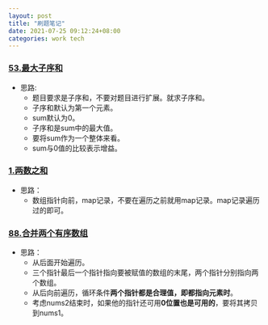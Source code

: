 ```yaml
---
layout: post
title: "刷题笔记"
date: 2021-07-25 09:12:24+08:00
categories: work tech
---
```


### [53.最大子序和](https://leetcode-cn.com/problems/maximum-subarray/)

* 思路:
	* 题目要求是子序和，不要对题目进行扩展。就求子序和。
	* 子序和默认为第一个元素。
	* sum默认为0。
	* 子序和是sum中的最大值。
	* 要将sum作为一个整体来看。
	* sum与0值的比较表示增益。
	


### [1.两数之和](https://leetcode-cn.com/problems/two-sum/)

* 思路：
	* 数组指针向前，map记录，不要在遍历之前就用map记录。map记录遍历过的即可。


### [88.合并两个有序数组](https://leetcode-cn.com/problems/merge-sorted-array/)

* 思路：
	* 从后面开始遍历。
	* 三个指针最后一个指针指向要被赋值的数组的末尾，两个指针分别指向两个数组。
	* 从后向前遍历，循环条件**两个指针都是合理值，即都指向元素时**。
	* 考虑nums2结束时，如果他的指针还可用**0位置也是可用的**，要将其拷贝到nums1。
